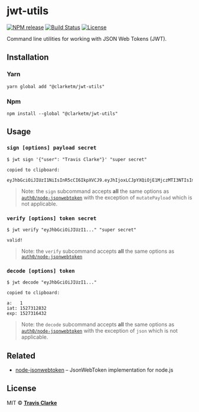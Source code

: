 # jwt-utils

[![NPM release](https://img.shields.io/npm/v/@clarketm/jwt-utils.svg)](https://www.npmjs.com/package/@clarketm/jwt-utils)
[![Build Status](https://circleci.com/gh/clarketm/jwt-utils.svg?style=shield)](https://circleci.com/gh/clarketm/jwt-utils)
[![License](https://img.shields.io/npm/l/@clarketm/jwt-utils.svg)](LICENSE.md)

Command line utilities for working with JSON Web Tokens (JWT).

## Installation

### Yarn

```shell
yarn global add "@clarketm/jwt-utils"
```

### Npm

```shell
npm install --global "@clarketm/jwt-utils"
```

## Usage

### `sign [options] payload secret`

```shell
$ jwt sign '{"user": "Travis Clarke"}' "super secret"
```

```shell
copied to clipboard:

eyJhbGciOiJIUzI1NiIsInR5cCI6IkpXVCJ9.eyJhIjoxLCJpYXQiOjE1MjczMTI3NTIsImV4cCI6MTUyNzMxNjM1Mn0.2l4wyaoxNBBY7nvm6sAqAcmXSuuKjBubNo_h42hcigU
```

> Note: the `sign` subcommand accepts **all** the same options as [`auth0/node-jsonwebtoken`](https://github.com/auth0/node-jsonwebtoken#jwtsignpayload-secretorprivatekey-options-callback) with the exception of `mutatePayload` which is not applicable.

### `verify [options] token secret`

```shell
$ jwt verify "eyJhbGciOiJIUzI1..." "super secret"
```

```
valid!
```

> Note: the `verify` subcommand accepts **all** the same options as [`auth0/node-jsonwebtoken`](https://github.com/auth0/node-jsonwebtoken#jwtverifytoken-secretorpublickey-options-callback)

### `decode [options] token`

```shell
$ jwt decode "eyJhbGciOiJIUzI1..."
```

```shell
copied to clipboard:

a:   1
iat: 1527312832
exp: 1527316432
```

> Note: the `decode` subcommand accepts **all** the same options as [`auth0/node-jsonwebtoken`](https://github.com/auth0/node-jsonwebtoken#jwtverifytoken-secretorpublickey-options-callback) with the exception of `json` which is not applicable.

## Related

* [node-jsonwebtoken](https://github.com/auth0/node-jsonwebtoken) – JsonWebToken implementation for node.js

## License

MIT &copy; [**Travis Clarke**](https://blog.travismclarke.com/)
